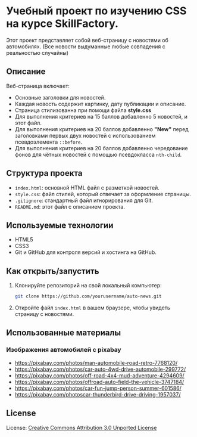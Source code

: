 # Учебный проект по изучению CSS на курсе SkillFactory.

Этот проект представляет собой веб-страницу с новостями об автомобилях. (Все новости выдуманные любые совпадения с реальностью случайны)

## Описание

Веб-страница включает:
- Основные заголовки для новостей.
- Каждая новость содержит картинку, дату публикации и описание.
- Страница стилизованна при помощи файла **style.css**
- Для выполнения критериев на 15 баллов добавленно 5 новостей, и этот файл.
- Для выполнения критериев на 20 баллов добавленно **"New"** перед заголовками первых двух новостей с использованием псевдоэлемента `::before`.
- Для выполнения критериев на 20 баллов добавленно чередование фонов для чётных новостей с помощью псевдокласса `nth-child`.

## Структура проекта

- `index.html`: основной HTML файл с разметкой новостей.
- `style.css`: файл стилей, который отвечает за оформление страницы.
- `.gitignore`: стандартный файл игнорирования для Git.
- `README.md`: этот файл с описанием проекта.

## Используемые технологии

- HTML5
- CSS3
- Git и GitHub для контроля версий и хостинга на GitHub.

## Как открыть/запустить

1. Клонируйте репозиторий на свой локальный компьютер:
    ```bash
    git clone https://github.com/yourusername/auto-news.git
    ```

2. Откройте файл `index.html` в вашем браузере, чтобы увидеть страницу с новостями.

## Использованные материалы

### Изображения автомобилей с pixabay

- https://pixabay.com/photos/man-automobile-road-retro-7768120/
- https://pixabay.com/photos/car-auto-4wd-drive-automobile-299772/
- https://pixabay.com/photos/off-road-4x4-mud-adventure-4294609/
- https://pixabay.com/photos/offroad-auto-field-the-vehicle-3747184/
- https://pixabay.com/photos/car-fun-jump-person-summer-601586/
- https://pixabay.com/photoscar-thunderbird-drive-driving-1957037/

## License
License: [Creative Commons Attribution 3.0 Unported License](https://creativecommons.org/licenses/by/3.0/deed.en)
